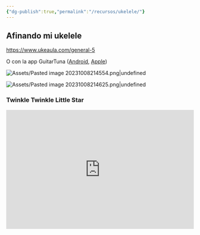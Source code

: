 ```yaml
---
{"dg-publish":true,"permalink":"/recursos/ukelele/"}
---
```


## Afinando mi ukelele

https://www.ukeaula.com/general-5

O con la app GuitarTuna ([Android](https://play.google.com/store/apps/details?id=com.ovelin.guitartuna&hl=es&gl=US), [Apple](https://apps.apple.com/es/app/guitartuna-afinador-acordes/id527588389))

![Assets/Pasted image 20231008214554.png|undefined](/img/user/Assets/Pasted%20image%2020231008214554.png)

![Assets/Pasted image 20231008214625.png|undefined](/img/user/Assets/Pasted%20image%2020231008214625.png)

### Twinkle Twinkle Little Star 

<iframe src="https://www.soundslice.com/slices/JQPwc/embed-channelpost/" width="100%" height="320" frameBorder="0"></iframe>
